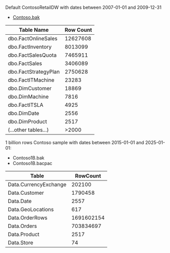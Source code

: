 Default ContosoRetailDW with dates between 2007-01-01 and 2009-12-31
 - [Contoso.bak](https://www.microsoft.com/en-ca/download/details.aspx?id=18279)

| Table Name          | Row Count  |
| ------------------- | ---------- |
| dbo.FactOnlineSales | 12627608   |
| dbo.FactInventory   | 8013099    |
| dbo.FactSalesQuota  | 7465911    |
| dbo.FactSales       | 3406089    |
| dbo.FactStrategyPlan| 2750628    |
| dbo.FactITMachine   | 23283      |
| dbo.DimCustomer     | 18869      |
| dbo.DimMachine      | 7816       |
| dbo.FactITSLA       | 4925       |
| dbo.DimDate         | 2556       |
| dbo.DimProduct      | 2517       |
| (...other tables...)| >2000	|

1 billion rows Contoso sample with dates between 2015-01-01 and 2025-01-01:
 - Contoso1B.bak 
 - Contoso1B.bacpac
 
| Table                | RowCount   |
| -------------------- | ---------- |
| Data.CurrencyExchange| 202100     |
| Data.Customer        | 1790458    |
| Data.Date            | 2557       |
| Data.GeoLocations    | 617        |
| Data.OrderRows       | 1691602154 |
| Data.Orders          | 703834697  |
| Data.Product         | 2517       |
| Data.Store           | 74         |

